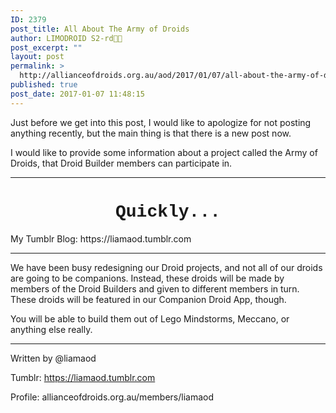 ```yaml
---
ID: 2379
post_title: All About The Army of Droids
author: LIMODROID S2-rd🔭🔬
post_excerpt: ""
layout: post
permalink: >
  http://allianceofdroids.org.au/aod/2017/01/07/all-about-the-army-of-droids/
published: true
post_date: 2017-01-07 11:48:15
---
```

Just before we get into this post, I would like to apologize for not posting anything recently, but the main thing is that there is a new post now.

I would like to provide some information about a project called the Army of Droids, that Droid Builder members can participate in.

<hr />

<h1 style="text-align: center;"><span style="font-family: 'Courier New', Courier;">Quickly...</span></h1>
My Tumblr Blog: https://liamaod.tumblr.com

<hr />

We have been busy redesigning our Droid projects, and not all of our droids are going to be companions. Instead, these droids will be made by members of the Droid Builders and given to different members in turn. These droids will be featured in our Companion Droid App, though.

You will be able to build them out of Lego Mindstorms, Meccano, or anything else really.

<hr />

Written by @liamaod

Tumblr: https://liamaod.tumblr.com

Profile: allianceofdroids.org.au/members/liamaod